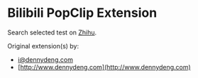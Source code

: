 # Bilibili PopClip Extension

Search selected test on [Zhihu](https://www.bilibili.com/).

Original extension(s) by:

* [i@dennydeng.com](mailto:i@dennydeng.com)
* [http://www.dennydeng.com](http://www.dennydeng.com)

